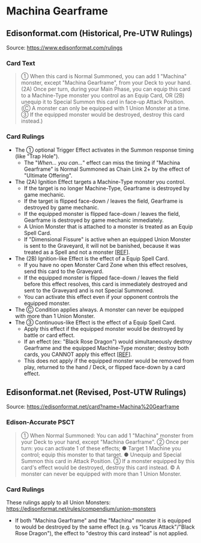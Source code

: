 # Machina Gearframe

## Edisonformat.com (Historical, Pre-UTW Rulings)

Source: https://www.edisonformat.com/rulings

### Card Text

> ① When this card is Normal Summoned, you can add 1 "Machina" monster, except "Machina Gearframe", from your Deck to your hand. (2A) Once per turn, during your Main Phase, you can equip this card to a Machine-Type monster you control as an Equip Card, OR (2B) unequip it to Special Summon this card in face-up Attack Position. (Ⓒ A monster can only be equipped with 1 Union Monster at a time. ③ If the equipped monster would be destroyed, destroy this card instead.)

### Card Rulings

*   The ① optional Trigger Effect activates in the Summon response timing (like "Trap Hole").
    *   The "_When... you can..._" effect can miss the timing if "Machina Gearframe" is Normal Summoned as Chain Link 2+ by the effect of "Ultimate Offering".
*   The (2A) Ignition Effect targets a Machine-Type monster you control.
    *   If the target is no longer Machine-Type, Gearframe is destroyed by game mechanic.
    *   If the target is flipped face-down / leaves the field, Gearframe is destroyed by game mechanic.
    *   If the equipped monster is flipped face-down / leaves the field, Gearframe is destroyed by game mechanic immediately.
    *   A Union Monster that is attached to a monster is treated as an Equip Spell Card.
    *   If "Dimensional Fissure" is active when an equipped Union Monster is sent to the Graveyard, it will not be banished, because it was treated as a Spell and not a monster \[[REF](https://www.pojo.biz/board/showpost.php?p=16273125&postcount=4)\].
*   The (2B) Ignition-like Effect is the effect of a Equip Spell Card.
    *   If you have no open Monster Card Zone when this effect resolves, send this card to the Graveyard.
    *   If the equipped monster is flipped face-down / leaves the field before this effect resolves, this card is immediately destroyed and sent to the Graveyard and is not Special Summoned.
    *   You can activate this effect even if your opponent controls the equipped monster.
*   The Ⓒ Condition applies always. A monster can never be equipped with more than 1 Union Monster.
*   The ③ Continuous-like Effect is the effect of a Equip Spell Card.
    *   Apply this effect if the equipped monster would be destroyed by battle or card effect.
    *   If an effect (ex: "Black Rose Dragon") would simultaneously destroy Gearframe and the equipped Machine-Type monster; destroy both cards, you CANNOT apply this effect \[[REF](https://www.pojo.biz/board/showpost.php?p=18956551&postcount=2)\].  
    *   This does not apply if the equipped monster would be removed from play, returned to the hand / Deck, or flipped face-down by a card effect.  
        

## Edisonformat.net (Revised, Post-UTW Rulings)

Source: https://edisonformat.net/card?name=Machina%20Gearframe

### Edison-Accurate PSCT

> ① When Normal Summoned: You can add 1 "Machina" monster from your Deck to your hand, except "Machina Gearframe".
> ② Once per turn: you can activate 1 of these effects; ● Target 1 Machine you control; equip this monster to that target.
> ● Unequip and Special Summon this card in Attack Position.
> ③ If a monster equipped by this card's effect would be destroyed, destroy this card instead.
> © A monster can never be equipped with more than 1 Union Monster.

### Card Rulings

These rulings apply to all Union Monsters: https://edisonformat.net/rules/compendium/union-monsters
*   If both "Machina Gearframe" and the "Machina" monster it is equipped to would be destroyed by the same effect (e.g. vs "Icarus Attack"/"Black Rose Dragon"), the effect to "destroy this card instead" is not applied.
            